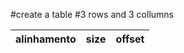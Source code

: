 #create a table
#3 rows and 3 collumns

| alinhamento | size | offset |
|:-----------:|:----:|:------:|






